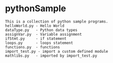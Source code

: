 # pythonSample

    This is a collection of python sample programs. 
    helloWorld.py - Hello World
    dataType.py   - Python data types
    assignVar.py  - Variable assignment 
    ifStmt.py     - if statement
    loops.py      - loops statement
    functions.py  - functions
    import_test.py - import a custom defined module
    mathlibs.py   - imported by import_test.py